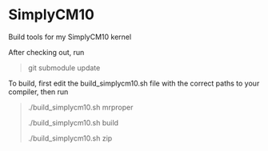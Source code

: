 SimplyCM10
==========

Build tools for my SimplyCM10 kernel


After checking out, run

>git submodule update


To build, first edit the build_simplycm10.sh file with the correct paths to your
compiler, then run

>./build_simplycm10.sh mrproper
>
>./build_simplycm10.sh build
>
>./build_simplycm10.sh zip
